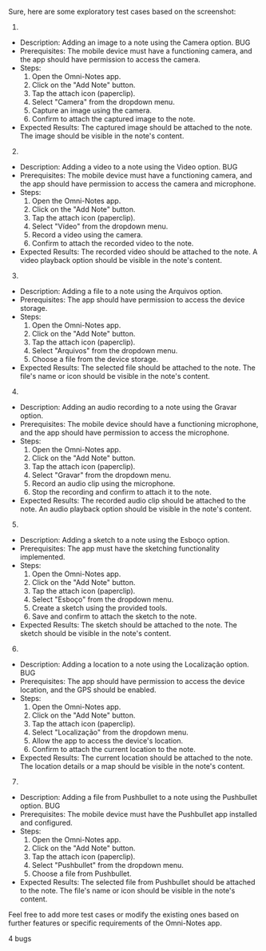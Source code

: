Sure, here are some exploratory test cases based on the screenshot:

1.
- Description: Adding an image to a note using the Camera option. BUG
- Prerequisites: The mobile device must have a functioning camera, and the app should have permission to access the camera.
- Steps: 
  1. Open the Omni-Notes app.
  2. Click on the "Add Note" button.
  3. Tap the attach icon (paperclip).
  4. Select "Camera" from the dropdown menu.
  5. Capture an image using the camera.
  6. Confirm to attach the captured image to the note.
- Expected Results: The captured image should be attached to the note. The image should be visible in the note's content.

2.
- Description: Adding a video to a note using the Video option. BUG
- Prerequisites: The mobile device must have a functioning camera, and the app should have permission to access the camera and microphone.
- Steps: 
  1. Open the Omni-Notes app.
  2. Click on the "Add Note" button.
  3. Tap the attach icon (paperclip).
  4. Select "Vídeo" from the dropdown menu.
  5. Record a video using the camera.
  6. Confirm to attach the recorded video to the note.
- Expected Results: The recorded video should be attached to the note. A video playback option should be visible in the note's content.

3.
- Description: Adding a file to a note using the Arquivos option.
- Prerequisites: The app should have permission to access the device storage.
- Steps: 
  1. Open the Omni-Notes app.
  2. Click on the "Add Note" button.
  3. Tap the attach icon (paperclip).
  4. Select "Arquivos" from the dropdown menu.
  5. Choose a file from the device storage.
- Expected Results: The selected file should be attached to the note. The file's name or icon should be visible in the note's content.

4.
- Description: Adding an audio recording to a note using the Gravar option.
- Prerequisites: The mobile device should have a functioning microphone, and the app should have permission to access the microphone.
- Steps:
  1. Open the Omni-Notes app.
  2. Click on the "Add Note" button.
  3. Tap the attach icon (paperclip).
  4. Select "Gravar" from the dropdown menu.
  5. Record an audio clip using the microphone.
  6. Stop the recording and confirm to attach it to the note.
- Expected Results: The recorded audio clip should be attached to the note. An audio playback option should be visible in the note's content.

5.
- Description: Adding a sketch to a note using the Esboço option.
- Prerequisites: The app must have the sketching functionality implemented.
- Steps:
  1. Open the Omni-Notes app.
  2. Click on the "Add Note" button.
  3. Tap the attach icon (paperclip).
  4. Select "Esboço" from the dropdown menu.
  5. Create a sketch using the provided tools.
  6. Save and confirm to attach the sketch to the note.
- Expected Results: The sketch should be attached to the note. The sketch should be visible in the note's content.

6. 
- Description: Adding a location to a note using the Localização option. BUG
- Prerequisites: The app should have permission to access the device location, and the GPS should be enabled.
- Steps:
  1. Open the Omni-Notes app.
  2. Click on the "Add Note" button.
  3. Tap the attach icon (paperclip).
  4. Select "Localização" from the dropdown menu.
  5. Allow the app to access the device's location.
  6. Confirm to attach the current location to the note.
- Expected Results: The current location should be attached to the note. The location details or a map should be visible in the note's content.

7. 
- Description: Adding a file from Pushbullet to a note using the Pushbullet option. BUG
- Prerequisites: The mobile device must have the Pushbullet app installed and configured.
- Steps:
  1. Open the Omni-Notes app.
  2. Click on the "Add Note" button.
  3. Tap the attach icon (paperclip).
  4. Select "Pushbullet" from the dropdown menu.
  5. Choose a file from Pushbullet.
- Expected Results: The selected file from Pushbullet should be attached to the note. The file's name or icon should be visible in the note's content.

Feel free to add more test cases or modify the existing ones based on further features or specific requirements of the Omni-Notes app.

4 bugs